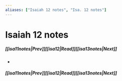 ```yaml
---
aliases: ["Isaiah 12 notes", "Isa. 12 notes"]
---
```

# Isaiah 12 notes
##### <span class=arrow-left></span>[[isa11notes|Prev]]<span class=navigation-separator></span>[[isa12|Read]]<span class=navigation-separator></span>[[isa13notes|Next]]<span class=arrow-right></span>
- 
##### <span class=arrow-left></span>[[isa11notes|Prev]]<span class=navigation-separator></span>[[isa12|Read]]<span class=navigation-separator></span>[[isa13notes|Next]]<span class=arrow-right></span>